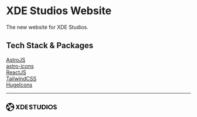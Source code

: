 # XDE Studios Website

The new website for XDE Studios.

## Tech Stack & Packages

[AstroJS](https://astro.build/) \
[astro-icons](https://www.astroicon.dev/) \
[ReactJS](https://react.dev/) \
[TailwindCSS](https://tailwindcss.com/) \
[HugeIcons](https://icon-sets.iconify.design/hugeicons/)

---

<a href="https://xdestudios.com/" target="_blank"><img style="height: 22px; margin: 12px; margin-left: 0;" src="https://raw.githubusercontent.com/xde-studios-projects/.github/main/assets/logo-horizontal.svg" alt="XDE Studios"/></a>
